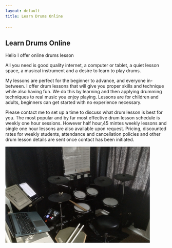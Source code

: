 ```yaml
---
layout: default
title: Learn Drums Online

---
```


## Learn Drums Online

Hello I offer online drums lesson

All you need is good quality internet, a computer or tablet, a quiet lesson space, a musical instrument and a desire to learn to play drums.

My lessons are perfect for the beginner to advance, and everyone in-between. I offer drum lessons that will give you proper skills and technique while also having fun. We do this by learning and then applying drumming techniques to real music you enjoy playing.  Lessons are for children and adults, beginners can get started with no experience necessary.

Please contact me to set up a time to discuss what drum lesson is best for you. The most popular and by far most effective drum lesson schedule is weekly one hour sessions. However half hour,45 mintes weekly lessons and single one hour lessons are also available upon request. Pricing, discounted rates for weekly students, attendance and cancellation policies and other drum lesson details are sent once contact has been initiated. 

<img class="photo" style="float:left;width:450px;height:300px;" src="image/rolandskype.jpg" /> 
